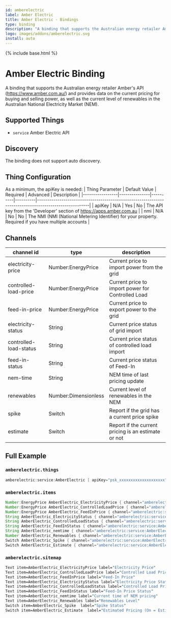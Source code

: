 ```yaml
---
id: amberelectric
label: Amber Electric
title: Amber Electric - Bindings
type: binding
description: "A binding that supports the Australian energy retailer Amber's API (<https://www.amber.com.au/>) and provides data on the current pricing for buying and selling power, as well as the current level of renewables in the Australian National Electricity Market (NEM)."
logo: images/addons/amberelectric.svg
install: auto
---
```


<!-- Attention authors: Do not edit directly. Please add your changes to the appropriate source repository -->

{% include base.html %}

# Amber Electric Binding

<AddonLogo />

A binding that supports the Australian energy retailer Amber's API (<https://www.amber.com.au/>) and provides data on the current pricing for buying and selling power, as well as the current level of renewables in the Australian National Electricity Market (NEM).

## Supported Things

- `service` Amber Electric API

## Discovery

The binding does not support auto discovery.

## Thing Configuration

As a minimum, the apiKey is needed:
| Thing Parameter | Default Value | Required | Advanced | Description                                                                                           |
|-----------------|---------------|----------|----------|-------------------------------------------------------------------------------------------------------|
| apiKey          | N/A           | Yes      | No       | The API key from the 'Developer' section of <https://apps.amber.com.au>                               |
| nmi             | N/A           | No       | No       | The NMI (NMI (National Metering Identifier) for your property. Required if you have multiple accounts |

## Channels

| channel id             | type                 | description                                          |
|------------------------|----------------------|------------------------------------------------------|
| electricity-price      | Number:EnergyPrice   | Current price to import power from the grid          |
| controlled-load-price  | Number:EnergyPrice   | Current price to import power for Controlled Load    |
| feed-in-price          | Number:EnergyPrice   | Current price to export power to the grid            |
| electricity-status     | String               | Current price status of grid import                  |
| controlled-load-status | String               | Current price status of controlled load import       |
| feed-in-status         | String               | Current price status of Feed-In                      |
| nem-time               | String               | NEM time of last pricing update                      |
| renewables             | Number:Dimensionless | Current level of renewables in the NEM               |
| spike                  | Switch               | Report if the grid has a current price spike         |
| estimate               | Switch               | Report if the current pricing is an estimate or not  |

## Full Example

### `amberelectric.things`

```java
amberelectric:service:AmberElectric [ apiKey="psk_xxxxxxxxxxxxxxxxxxxx" ]
```

### `amberelectric.items`

```java
Number:EnergyPrice AmberElectric_ElectricityPrice { channel="amberelectric:service:AmberElectric:electricity-price" }
Number:EnergyPrice AmberElectric_ControlledLoadPrice { channel="amberelectric:service:AmberElectric:controlled-load-price" }
Number:EnergyPrice AmberElectric_FeedInPrice { channel="amberelectric:service:AmberElectric:feed-in-price" }
String AmberElectric_ElectricityStatus { channel="amberelectric:service:AmberElectric:electricity-status" }
String AmberElectric_ControlledLoadStatus { channel="amberelectric:service:AmberElectric:controlled-load-status" }
String AmberElectric_FeedInStatus { channel="amberelectric:service:AmberElectric:feed-in-status" }
String AmberElectric_nemtime { channel="amberelectric:service:AmberElectric:nem-time" }
Number AmberElectric_Renewables { channel="amberelectric:service:AmberElectric:renewables" }
Switch AmberElectric_Spike { channel="amberelectric:service:AmberElectric:spike" }
Switch AmberElectric_Estimate { channel="amberelectric:service:AmberElectric:estimate" }
```

### `amberelectric.sitemap`

```perl
Text item=AmberElectric_ElectricityPrice label="Electricity Price"
Text item=AmberElectric_ControlledLoadPrice label="Controlled Load Price"
Text item=AmberElectric_FeedInPrice label="Feed-In Price"
Text item=AmberElectric_ElectricityStatus label="Electricity Price Status"
Text item=AmberElectric_ControlledLoadStatus label="Controlled Load Price Status"
Text item=AmberElectric_FeedInStatus label="Feed-In Price Status"
Text item=AmberElectric_nemtime label="Current time of NEM pricing"
Text item=AmberElectric_Renewables label="Renewables Level"
Switch item=AmberElectric_Spike  label="Spike Status"
Switch item=AmberElectric_Estimate  label="Estimated Pricing (On = Estimate, Off = final pricing"
```
